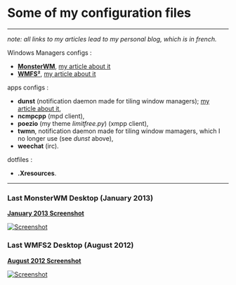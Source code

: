 # Some of my configuration files
- - -
*note: all links to my articles lead to my personal blog, which is in french.*

Windows Managers configs :  
* [**MonsterWM**](https://github.com/c00kiemon5ter/monsterwm), [my article about it](http://schoewilliam.legtux.org/2013/01/11/monsterwm.html)
* [**WMFS²**](http://wmfs.info), [my article about it](http://schoewilliam.legtux.org/2012/04/14/wmfs-exposition-de-ma-configuration.html)

apps configs :  
* **dunst** (notification daemon made for tiling window managers); [my article about it](http://schoewilliam.legtux.org/2013/02/16/dunst-notifications-minimalistes-et-elegantes.html),
* **ncmpcpp** (mpd client),
* **poezio** (my theme *limitfree.py*) (xmpp client),
* **twmn**, notification daemon made for tiling window mamagers, which I no longer use (see *dunst* above),
* **weechat** (irc).

dotfiles :  
* **.Xresources**.

- - -

### Last MonsterWM Desktop (January 2013)
[**January 2013 Screenshot**](https://github.com/Schoewilliam/configs/blob/master/screenshots/2013-01.png)

[![Screenshot](https://github.com/Schoewilliam/configs/blob/master/screenshots/2013-01mini.png?raw=true)](http://schoewilliam.deviantart.com/art/MonsterWM-January-2013-archlinux-346452273)


### Last WMFS2 Desktop (August 2012)
[**August 2012 Screenshot**](https://github.com/Schoewilliam/configs/blob/master/screenshots/2012-08.png)

[![Screenshot](https://github.com/Schoewilliam/configs/blob/master/screenshots/2012-08mini.png?raw=true)](http://schoewilliam.deviantart.com/art/WMFS2-August-2012-archlinux-320699729)
